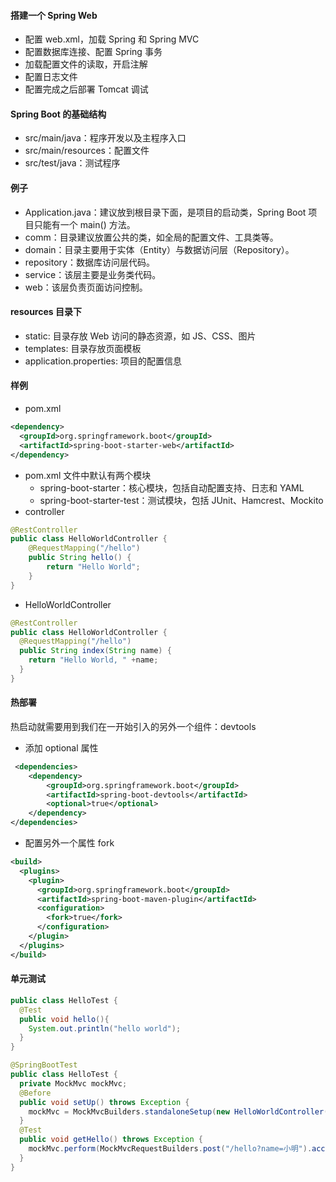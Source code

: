 #### 搭建一个 Spring Web
- 配置 web.xml，加载 Spring 和 Spring MVC
- 配置数据库连接、配置 Spring 事务
- 加载配置文件的读取，开启注解
- 配置日志文件
- 配置完成之后部署 Tomcat 调试

#### Spring Boot 的基础结构
- src/main/java：程序开发以及主程序入口
- src/main/resources：配置文件
- src/test/java：测试程序

#### 例子
- Application.java：建议放到根目录下面，是项目的启动类，Spring Boot 项目只能有一个 main() 方法。
- comm：目录建议放置公共的类，如全局的配置文件、工具类等。
- domain：目录主要用于实体（Entity）与数据访问层（Repository）。
- repository：数据库访问层代码。
- service：该层主要是业务类代码。
- web：该层负责页面访问控制。

#### resources 目录下
- static: 目录存放 Web 访问的静态资源，如 JS、CSS、图片
- templates: 目录存放页面模板
- application.properties: 项目的配置信息

#### 样例
- pom.xml
```xml
<dependency>
  <groupId>org.springframework.boot</groupId>
  <artifactId>spring-boot-starter-web</artifactId>
</dependency>
```

- pom.xml 文件中默认有两个模块
  - spring-boot-starter：核心模块，包括自动配置支持、日志和 YAML
  - spring-boot-starter-test：测试模块，包括 JUnit、Hamcrest、Mockito
- controller
```java
@RestController
public class HelloWorldController {
    @RequestMapping("/hello")
    public String hello() {
        return "Hello World";
    }
}
```

- HelloWorldController
```java
@RestController
public class HelloWorldController {
  @RequestMapping("/hello")
  public String index(String name) {
    return "Hello World, " +name;
  }
}
```

#### 热部署
热启动就需要用到我们在一开始引入的另外一个组件：devtools
- 添加 optional 属性
```xml
 <dependencies>
    <dependency>
        <groupId>org.springframework.boot</groupId>
        <artifactId>spring-boot-devtools</artifactId>
        <optional>true</optional>
    </dependency>
</dependencies>
```
- 配置另外一个属性 fork
```xml
<build>
  <plugins>
    <plugin>
      <groupId>org.springframework.boot</groupId>
      <artifactId>spring-boot-maven-plugin</artifactId>
      <configuration>
        <fork>true</fork>
      </configuration>
    </plugin>
  </plugins>
</build>
```

#### 单元测试
```java
public class HelloTest {
  @Test
  public void hello(){
    System.out.println("hello world");
  }
}
```

```java
@SpringBootTest
public class HelloTest {
  private MockMvc mockMvc;
  @Before
  public void setUp() throws Exception {
    mockMvc = MockMvcBuilders.standaloneSetup(new HelloWorldController()).build();
  }
  @Test
  public void getHello() throws Exception {
    mockMvc.perform(MockMvcRequestBuilders.post("/hello?name=小明").accept(MediaType.APPLICATION_JSON_UTF8)).andDo(print());
  }
}
```
